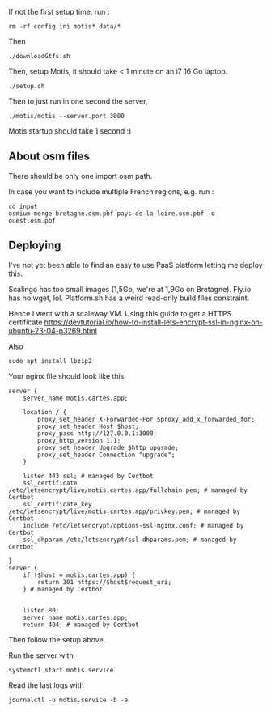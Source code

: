 If not the first setup time, run :

```
rm -rf config.ini motis* data/*
```

Then

```
./downloadGtfs.sh
```

Then, setup Motis, it should take < 1 minute on an i7 16 Go laptop.

```
./setup.sh
```

Then to just run in one second the server,

```
./motis/motis --server.port 3000
```

Motis startup should take 1 second :)

## About osm files 

There should be only one import osm path. 

In case you want to include multiple French regions, e.g. run : 
```
cd input
osmium merge bretagne.osm.pbf pays-de-la-loire.osm.pbf -o ouest.osm.pbf
```

## Deploying

I've not yet been able to find an easy to use PaaS platform letting me deploy this.

Scalingo has too small images (1,5Go, we're at 1,9Go on Bretagne). Fly.io has no wget, lol. Platform.sh has a weird read-only build files constraint.

Hence I went with a scaleway VM. Using this guide to get a HTTPS certificate https://devtutorial.io/how-to-install-lets-encrypt-ssl-in-nginx-on-ubuntu-23-04-p3269.html

Also

```
sudo apt install lbzip2
```

Your nginx file should look like this

```
server {
    server_name motis.cartes.app;

    location / {
        proxy_set_header X-Forwarded-For $proxy_add_x_forwarded_for;
        proxy_set_header Host $host;
        proxy_pass http://127.0.0.1:3000;
        proxy_http_version 1.1;
        proxy_set_header Upgrade $http_upgrade;
        proxy_set_header Connection "upgrade";
    }

    listen 443 ssl; # managed by Certbot
    ssl_certificate /etc/letsencrypt/live/motis.cartes.app/fullchain.pem; # managed by Certbot
    ssl_certificate_key /etc/letsencrypt/live/motis.cartes.app/privkey.pem; # managed by Certbot
    include /etc/letsencrypt/options-ssl-nginx.conf; # managed by Certbot
    ssl_dhparam /etc/letsencrypt/ssl-dhparams.pem; # managed by Certbot

}
server {
    if ($host = motis.cartes.app) {
        return 301 https://$host$request_uri;
    } # managed by Certbot


    listen 80;
    server_name motis.cartes.app;
    return 404; # managed by Certbot

```

Then follow the setup above.

Run the server with

```
systemctl start motis.service
```

Read the last logs with

```
journalctl -u motis.service -b -e
```
